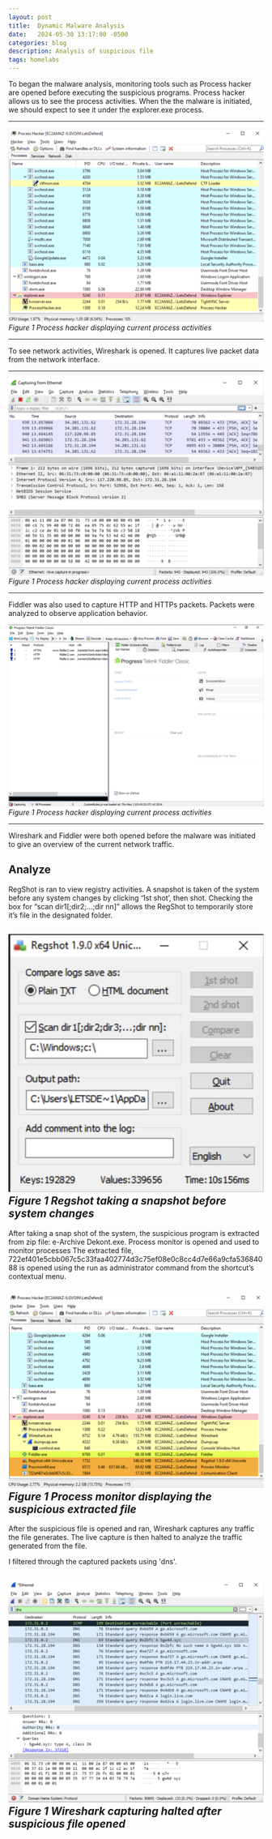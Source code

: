 ```yaml
---
layout: post
title:  Dynamic Malware Analysis
date:   2024-05-30 13:17:00 -0500
categories: blog 
description: Analysis of suspicious file
tags: homelabs 
---
```



To began the malware analysis, monitoring tools such as Process hacker are opened before executing the suspicious programs. Process hacker allows us to see the process activities. When the the malware is initiated, we should expect to see it under the explorer.exe process.

---
![Alert](/assets/img/dyn/1.png)
_Figure 1 Process hacker displaying current process activities_  

---

To see network activities, Wireshark is opened. It captures live packet data from the network interface.

---
![Alert](/assets/img/dyn/2.png)
_Figure 1 Process hacker displaying current process activities_  

---


Fiddler was also used to capture HTTP and HTTPs packets. Packets were analyzed to observe application behavior. 


![Alert](/assets/img/dyn/3.png)
_Figure 1 Process hacker displaying current process activities_  

---

Wireshark and Fiddler were both opened before the malware was initiated to give an overview of the current network traffic.

## Analyze

RegShot is ran to view registry activities. A snapshot is taken of the system before any system changes by clicking ‘1st shot’, then shot. Checking the box for “scan dir1[;dir2;...;dir nn]” allows the RegShot to temporarily store it’s file in the designated folder.

![Alert](/assets/img/dyn/4.png)
_Figure 1 Regshot taking a snapshot before system changes_  
---

After taking a snap shot of the system, the suspicious program is extracted from zip file:  e-Archive Dekont.exe. Process monitor is opened and used to monitor processes The extracted file, 722ef401e5cbb067c5c33faa402774d3c75ef08e0c8cc4d7e66a9cfa53684088 is opened using the run as administrator command from the shortcut’s contextual menu. 

![Alert](/assets/img/dyn/5.png)
_Figure 1 Process monitor displaying the suspicious extracted file_  
---


After the suspicious file is opened and ran, Wireshark captures any traffic the file generates. The live capture is then halted to analyze the traffic generated from the file.

I filtered through the captured packets using 'dns'.

![Alert](/assets/img/dyn/6.png)
_Figure 1 Wireshark capturing halted after suspicious file opened_  
---